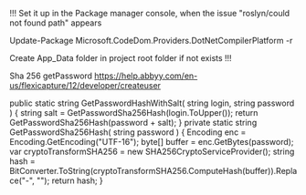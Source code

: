 !!!
Set it up in the Package manager console, when the issue "roslyn/could not found path" appears

Update-Package Microsoft.CodeDom.Providers.DotNetCompilerPlatform -r

Create App_Data folder in project root folder if not exists
!!!

Sha 256 getPassword
https://help.abbyy.com/en-us/flexicapture/12/developer/createuser

public static string GetPasswordHashWithSalt( string login, string password )
        {
            string salt = GetPasswordSha256Hash(login.ToUpper());
            return GetPasswordSha256Hash(password + salt);
        }
        private static string GetPasswordSha256Hash( string password )
        {
            Encoding enc = Encoding.GetEncoding("UTF-16");
            byte[] buffer = enc.GetBytes(password);
            var cryptoTransformSHA256 = new SHA256CryptoServiceProvider();
            string hash = BitConverter.ToString(cryptoTransformSHA256.ComputeHash(buffer)).Replace("-", "");
            return hash;
        }

